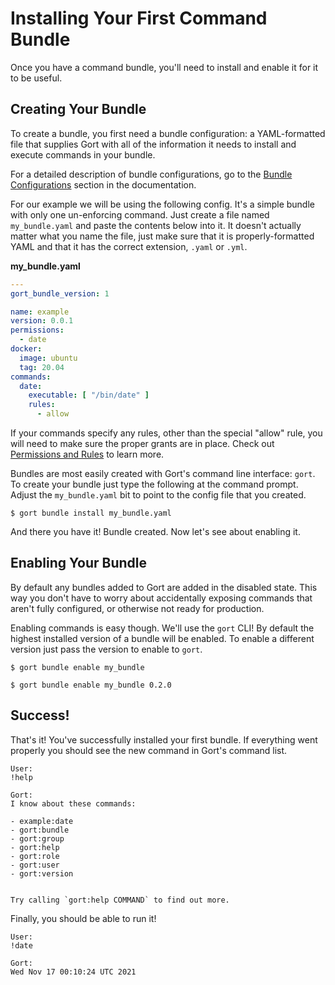 # Installing Your First Command Bundle

Once you have a command bundle, you'll need to install and enable it for it to be useful.

## Creating Your Bundle

To create a bundle, you first need a bundle configuration: a YAML-formatted file that supplies Gort with all of the information it needs to install and execute commands in your bundle.

For a detailed description of bundle configurations, go to the [Bundle Configurations](bundle-configurations.md) section in the documentation.

For our example we will be using the following config. It's a simple bundle with only one un-enforcing command. Just create a file named `my_bundle.yaml` and paste the contents below into it. It doesn't actually matter what you name the file, just make sure that it is properly-formatted YAML and that it has the correct extension, `.yaml` or `.yml`.

**my_bundle.yaml**

```yml
---
gort_bundle_version: 1

name: example
version: 0.0.1
permissions:
  - date
docker:
  image: ubuntu
  tag: 20.04
commands:
  date:
    executable: [ "/bin/date" ]
    rules:
      - allow
```

If your commands specify any rules, other than the special "allow" rule, you will need to make sure the proper grants are in place. Check out [Permissions and Rules](permissions-and-rules.md) to learn more.

Bundles are most easily created with Gort's command line interface: `gort`. To create your bundle just type the following at the command prompt. Adjust the `my_bundle.yaml` bit to point to the config file that you created.

```
$ gort bundle install my_bundle.yaml
```

And there you have it! Bundle created. Now let's see about enabling it.

## Enabling Your Bundle

By default any bundles added to Gort are added in the disabled state. This way you don't have to worry about accidentally exposing commands that aren't fully configured, or otherwise not ready for production.

Enabling commands is easy though. We'll use the `gort` CLI! By default the highest installed version of a bundle will be enabled. To enable a different version just pass the version to enable to `gort`.

```
$ gort bundle enable my_bundle

$ gort bundle enable my_bundle 0.2.0
```

## Success!

That's it! You've successfully installed your first bundle. If everything went properly you should see the new command in Gort's command list.

```
User:
!help

Gort:
I know about these commands:

- example:date
- gort:bundle
- gort:group
- gort:help
- gort:role
- gort:user
- gort:version


Try calling `gort:help COMMAND` to find out more.
```

Finally, you should be able to run it!

```
User:
!date

Gort:
Wed Nov 17 00:10:24 UTC 2021
```
